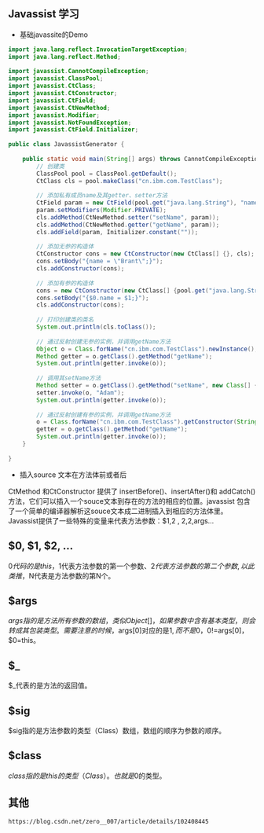 ## Javassist 学习
- 基础javassite的Demo
```java
import java.lang.reflect.InvocationTargetException;
import java.lang.reflect.Method;
 
import javassist.CannotCompileException;
import javassist.ClassPool;
import javassist.CtClass;
import javassist.CtConstructor;
import javassist.CtField;
import javassist.CtNewMethod;
import javassist.Modifier;
import javassist.NotFoundException;
import javassist.CtField.Initializer;
 
public class JavassistGenerator {
	
	public static void main(String[] args) throws CannotCompileException, NotFoundException, InstantiationException, IllegalAccessException, ClassNotFoundException, SecurityException, NoSuchMethodException, IllegalArgumentException, InvocationTargetException {
		// 创建类
		ClassPool pool = ClassPool.getDefault();
		CtClass cls = pool.makeClass("cn.ibm.com.TestClass");
		
		// 添加私有成员name及其getter、setter方法
		CtField param = new CtField(pool.get("java.lang.String"), "name", cls);
		param.setModifiers(Modifier.PRIVATE);
		cls.addMethod(CtNewMethod.setter("setName", param));
		cls.addMethod(CtNewMethod.getter("getName", param));
		cls.addField(param, Initializer.constant(""));
		
		// 添加无参的构造体
		CtConstructor cons = new CtConstructor(new CtClass[] {}, cls);
		cons.setBody("{name = \"Brant\";}");
		cls.addConstructor(cons);
		
		// 添加有参的构造体
		cons = new CtConstructor(new CtClass[] {pool.get("java.lang.String")}, cls);
		cons.setBody("{$0.name = $1;}");
		cls.addConstructor(cons);
		
		// 打印创建类的类名
		System.out.println(cls.toClass());
		
		// 通过反射创建无参的实例，并调用getName方法
		Object o = Class.forName("cn.ibm.com.TestClass").newInstance();
		Method getter = o.getClass().getMethod("getName");
		System.out.println(getter.invoke(o));
		
		// 调用其setName方法
		Method setter = o.getClass().getMethod("setName", new Class[] {String.class});
		setter.invoke(o, "Adam");
		System.out.println(getter.invoke(o));
		
		// 通过反射创建有参的实例，并调用getName方法
		o = Class.forName("cn.ibm.com.TestClass").getConstructor(String.class).newInstance("Liu Jian");
		getter = o.getClass().getMethod("getName");
		System.out.println(getter.invoke(o));
	}
 
}
```

- 插入source 文本在方法体前或者后

CtMethod 和CtConstructor 提供了 insertBefore()、insertAfter()和 addCatch()方法，它们可以插入一个souce文本到存在的方法的相应的位置。javassist 包含了一个简单的编译器解析这souce文本成二进制插入到相应的方法体里。
Javassist提供了一些特殊的变量来代表方法参数：$1,2 , 2,2,args…

## $0, $1, $2, …
$0代码的是this，$1代表方法参数的第一个参数、$2代表方法参数的第二个参数,以此类推，$N代表是方法参数的第N个。

## $args
$args 指的是方法所有参数的数组，类似Object[]，如果参数中含有基本类型，则会转成其包装类型。需要注意的时候，$args[0]对应的是$1,而不是$0，$0!=$args[0]，$0=this。

## $_
$_代表的是方法的返回值。

## $sig
$sig指的是方法参数的类型（Class）数组，数组的顺序为参数的顺序。

## $class
$class 指的是this的类型（Class）。也就是$0的类型。

## 其他
```bash
https://blog.csdn.net/zero__007/article/details/102408445
```

